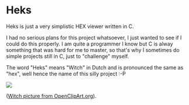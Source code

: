 # Heks


Heks is just a very simplistic HEX viewer written in C.

I had no serious plans for this project whatsoever, I just wanted to see if I could do this properly. I am quite a programmer I know but C is alway something that was hard for me to master, so that's why I sometimes do simple projects still in C, just to "challenge" myself.



The word "Heks" means "Witch" in Dutch and is pronounced the same as "hex", well hence the name of this silly project :-P

![]([https://i.imgur.com/ibiS6Sh.png)


([Witch picture from OpenClipArt.org](https://openclipart.org/detail/141931/witch)).
